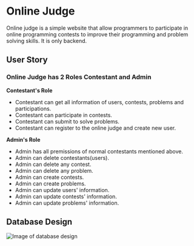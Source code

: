 # Online Judge 

Online judge is a simple website that allow programmers to participate in online programming contests to improve their programming and problem solving skills. It is only backend.

## User Story

### Online Judge has 2 Roles Contestant and Admin

**Contestant's Role**
- Contestant can get all information of users, contests, problems and participations.
- Contestant can participate in contests.
- Contestant can submit to solve problems.
- Contestant can register to the online judge and create new user.

**Admin's Role**
- Admin has all premissions of normal contestants mentioned above.
- Admin can delete contestants(users).
- Admin can delete any contest.
- Admin can delete any problem.
- Admin can create contests.
- Admin can create problems.
- Admin can update users' information.
- Admin can update contests' information.
- Admin can update problems' information.


## Database Design

![Image of database design](https://drive.google.com/file/d/11iUr4535hJzJdHgL98Tkk7RbEsoIWcQz/view?usp=sharing)

